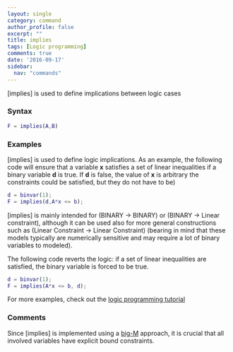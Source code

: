 ```yaml
---
layout: single
category: command
author_profile: false
excerpt: ""
title: implies
tags: [Logic programming]
comments: true
date: '2016-09-17'
sidebar:
  nav: "commands"
---
```


[implies] is used to define implications between logic cases

### Syntax

````matlab
F = implies(A,B)
````

### Examples

[implies] is used to define logic implications. As an example, the following code will ensure that a variable **x** satisfies a set of linear inequalities if a binary variable **d** is true. If **d** is false, the value of **x** is arbitrary the constraints could be satisfied, but they do not have to be)

````matlab
d = binvar(1);
F = implies(d,A*x <= b);
````

[implies] is mainly intended for (BINARY -> BINARY) or (BINARY -> Linear constraint), although it can be used also for more general constructions such as (Linear Constraint -> Linear Constraint) (bearing in mind that these models typically are numerically sensitive and may require a lot of binary variables to modeled).

The following code reverts the logic: if a set of linear inequalities are satisfied, the binary variable is forced to be true.

````matlab
d = binvar(1);
F = implies(A*x <= b, d);
````

For more examples, check out the [logic programming tutorial](/tutorial/logicprogramming)

### Comments
Since [implies] is implemented using a [big-M](/tutorial/bigmandconvexhulls) approach, it is crucial that all involved variables have explicit bound constraints.
